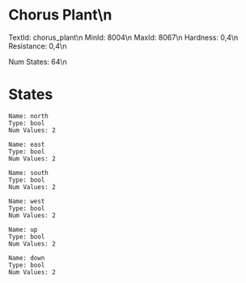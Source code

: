 # Chorus Plant\n
TextId: chorus_plant\n
MinId: 8004\n
MaxId: 8067\n
Hardness: 0,4\n
Resistance: 0,4\n

Num States: 64\n
# States
```
Name: north
Type: bool
Num Values: 2

Name: east
Type: bool
Num Values: 2

Name: south
Type: bool
Num Values: 2

Name: west
Type: bool
Num Values: 2

Name: up
Type: bool
Num Values: 2

Name: down
Type: bool
Num Values: 2
```